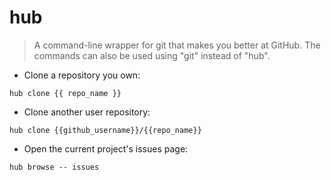 # hub

> A command-line wrapper for git that makes you better at GitHub.
> The commands can also be used using "git" instead of "hub".

- Clone a repository you own:

`hub clone {{ repo_name }}`

- Clone another user repository:

`hub clone {{github_username}}/{{repo_name}}`

- Open the current project's issues page:

`hub browse -- issues`
